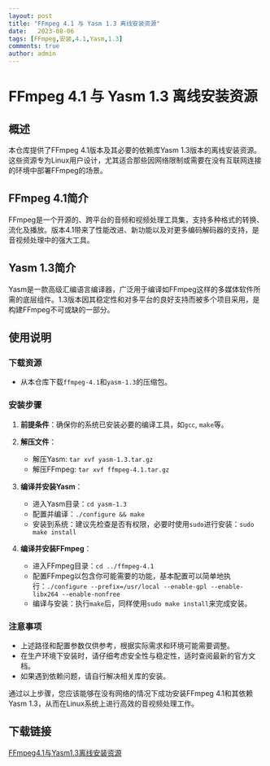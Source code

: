 ```yaml
---
layout: post
title: "FFmpeg 4.1 与 Yasm 1.3 离线安装资源"
date:   2023-08-06
tags: [FFmpeg,安装,4.1,Yasm,1.3]
comments: true
author: admin
---
```

# FFmpeg 4.1 与 Yasm 1.3 离线安装资源

## 概述

本仓库提供了FFmpeg 4.1版本及其必要的依赖库Yasm 1.3版本的离线安装资源。这些资源专为Linux用户设计，尤其适合那些因网络限制或需要在没有互联网连接的环境中部署FFmpeg的场景。

## FFmpeg 4.1简介

FFmpeg是一个开源的、跨平台的音频和视频处理工具集，支持多种格式的转换、流化及播放。版本4.1带来了性能改进、新功能以及对更多编码解码器的支持，是音视频处理中的强大工具。

## Yasm 1.3简介

Yasm是一款高级汇编语言编译器，广泛用于编译如FFmpeg这样的多媒体软件所需的底层组件。1.3版本因其稳定性和对多平台的良好支持而被多个项目采用，是构建FFmpeg不可或缺的一部分。

## 使用说明

### 下载资源

- 从本仓库下载`ffmpeg-4.1`和`yasm-1.3`的压缩包。

### 安装步骤

1. **前提条件**：确保你的系统已安装必要的编译工具，如`gcc`, `make`等。
   
2. **解压文件**：
   - 解压Yasm: `tar xvf yasm-1.3.tar.gz`
   - 解压FFmpeg: `tar xvf ffmpeg-4.1.tar.gz`

3. **编译并安装Yasm**：
   - 进入Yasm目录：`cd yasm-1.3`
   - 配置并编译：`./configure && make`
   - 安装到系统：建议先检查是否有权限，必要时使用`sudo`进行安装：`sudo make install`

4. **编译并安装FFmpeg**：
   - 进入FFmpeg目录：`cd ../ffmpeg-4.1`
   - 配置FFmpeg以包含你可能需要的功能，基本配置可以简单地执行：`./configure --prefix=/usr/local --enable-gpl --enable-libx264 --enable-nonfree`
   - 编译与安装：执行`make`后，同样使用`sudo make install`来完成安装。

### 注意事项

- 上述路径和配置参数仅供参考，根据实际需求和环境可能需要调整。
- 在生产环境下安装时，请仔细考虑安全性与稳定性，适时查阅最新的官方文档。
- 如果遇到依赖问题，请自行解决相关库的安装。

通过以上步骤，您应该能够在没有网络的情况下成功安装FFmpeg 4.1和其依赖Yasm 1.3，从而在Linux系统上进行高效的音视频处理工作。

## 下载链接

[FFmpeg4.1与Yasm1.3离线安装资源](https://pan.quark.cn/s/98299968c066)